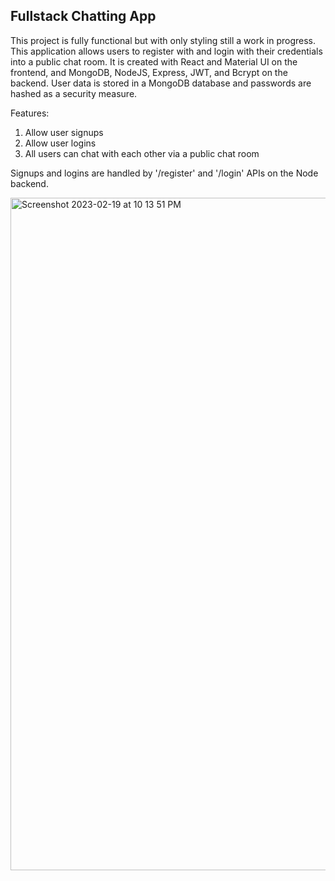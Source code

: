## Fullstack Chatting App

This project is fully functional but with only styling still a work in progress. This application allows users to register with and login with their credentials into a public chat room. It is created with React and Material UI on the frontend, and MongoDB, NodeJS, Express, JWT, and Bcrypt on the backend. User data is stored in a MongoDB database and passwords are hashed as a security measure. 

Features:

1. Allow user signups
2. Allow user logins
3. All users can chat with each other via a public chat room

Signups and logins are handled by '/register' and '/login' APIs on the Node backend. 


<img width="1076" alt="Screenshot 2023-02-19 at 10 13 51 PM" src="https://user-images.githubusercontent.com/72053963/220001297-a35f97b9-d58c-44f4-917f-9f0d4ff37b9a.png">
